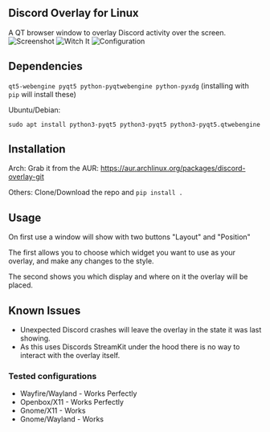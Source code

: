 ## Discord Overlay for Linux

A QT browser window to overlay Discord activity over the screen.
![Screenshot](https://user-images.githubusercontent.com/42376598/81101265-274ea100-8f0e-11ea-83dc-1a5476bffe3d.png)
![Witch It](https://user-images.githubusercontent.com/964775/81019917-99b47800-8e5f-11ea-9514-2b3cef24ebbf.png)
![Configuration](https://user-images.githubusercontent.com/535772/82892575-a2243e00-9f47-11ea-8d42-0ec08be39441.png)


## Dependencies

`qt5-webengine pyqt5 python-pyqtwebengine python-pyxdg` (installing with `pip` will install these)

Ubuntu/Debian:

`sudo apt install python3-pyqt5 python3-pyqt5 python3-pyqt5.qtwebengine`


## Installation

Arch: 
Grab it from the AUR: https://aur.archlinux.org/packages/discord-overlay-git

Others:
Clone/Download the repo and `pip install .`

## Usage

On first use a window will show with two buttons "Layout" and "Position"

The first allows you to choose which widget you want to use as your overlay, and make any changes to the style. 

The second shows you which display and where on it the overlay will be placed.

## Known Issues
- Unexpected Discord crashes will leave the overlay in the state it was last showing.
- As this uses Discords StreamKit under the hood there is no way to interact with the overlay itself.

### Tested configurations

- Wayfire/Wayland - Works Perfectly
- Openbox/X11     - Works Perfectly
- Gnome/X11       - Works
- Gnome/Wayland   - Works

